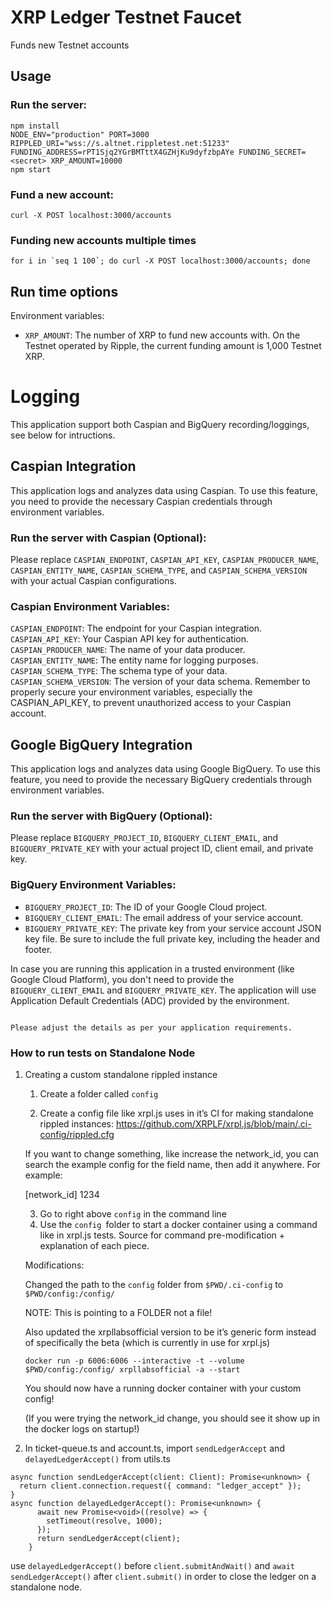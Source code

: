 # XRP Ledger Testnet Faucet

Funds new Testnet accounts

## Usage

### Run the server:

```
npm install
NODE_ENV="production" PORT=3000 RIPPLED_URI="wss://s.altnet.rippletest.net:51233" FUNDING_ADDRESS=rPT1Sjq2YGrBMTttX4GZHjKu9dyfzbpAYe FUNDING_SECRET=<secret> XRP_AMOUNT=10000
npm start
```

### Fund a new account:

```
curl -X POST localhost:3000/accounts
```

### Funding new accounts multiple times

```
for i in `seq 1 100`; do curl -X POST localhost:3000/accounts; done
```

## Run time options

Environment variables:

- `XRP_AMOUNT`: The number of XRP to fund new accounts with. On the Testnet operated by Ripple, the current funding amount is 1,000 Testnet XRP.

# Logging

This application support both Caspian and BigQuery recording/loggings, see below for intructions.

## Caspian Integration

This application logs and analyzes data using Caspian. To use this feature, you need to provide the necessary Caspian credentials through environment variables.

### Run the server with Caspian (Optional):

Please replace `CASPIAN_ENDPOINT`, `CASPIAN_API_KEY`, `CASPIAN_PRODUCER_NAME`, `CASPIAN_ENTITY_NAME`, `CASPIAN_SCHEMA_TYPE`, and `CASPIAN_SCHEMA_VERSION `with your actual Caspian configurations.

### Caspian Environment Variables:

`CASPIAN_ENDPOINT`: The endpoint for your Caspian integration.
`CASPIAN_API_KEY`: Your Caspian API key for authentication.
`CASPIAN_PRODUCER_NAME`: The name of your data producer.
`CASPIAN_ENTITY_NAME`: The entity name for logging purposes.
`CASPIAN_SCHEMA_TYPE`: The schema type of your data.
`CASPIAN_SCHEMA_VERSION`: The version of your data schema.
Remember to properly secure your environment variables, especially the CASPIAN_API_KEY, to prevent unauthorized access to your Caspian account.

## Google BigQuery Integration

This application logs and analyzes data using Google BigQuery. To use this feature, you need to provide the necessary BigQuery credentials through environment variables.

### Run the server with BigQuery (Optional):

Please replace `BIGQUERY_PROJECT_ID`, `BIGQUERY_CLIENT_EMAIL`, and `BIGQUERY_PRIVATE_KEY` with your actual project ID, client email, and private key.

### BigQuery Environment Variables:

- `BIGQUERY_PROJECT_ID`: The ID of your Google Cloud project.
- `BIGQUERY_CLIENT_EMAIL`: The email address of your service account.
- `BIGQUERY_PRIVATE_KEY`: The private key from your service account JSON key file. Be sure to include the full private key, including the header and footer.

In case you are running this application in a trusted environment (like Google Cloud Platform), you don't need to provide the `BIGQUERY_CLIENT_EMAIL` and `BIGQUERY_PRIVATE_KEY`. The application will use Application Default Credentials (ADC) provided by the environment.

```

Please adjust the details as per your application requirements.

```

### How to run tests on Standalone Node

1. Creating a custom standalone rippled instance

   1. Create a folder called `config`

   2. Create a config file like xrpl.js uses in it’s CI for making standalone rippled instances: https://github.com/XRPLF/xrpl.js/blob/main/.ci-config/rippled.cfg

   If you want to change something, like increase the network_id, you can search the example config for the field name, then add it anywhere. For example:

   [network_id]
   1234

   3. Go to right above `config` in the command line
   4. Use the `config `folder to start a docker container using a command like in xrpl.js tests. Source for command pre-modification + explanation of each piece.

   Modifications:

   Changed the path to the `config` folder from `$PWD/.ci-config` to `$PWD/config:/config/`

   NOTE: This is pointing to a FOLDER not a file!

   Also updated the xrpllabsofficial version to be it’s generic form instead of specifically the beta (which is currently in use for xrpl.js)

   ```
   docker run -p 6006:6006 --interactive -t --volume $PWD/config:/config/ xrpllabsofficial -a --start

   ```

   You should now have a running docker container with your custom config!

   (If you were trying the network_id change, you should see it show up in the docker logs on startup!)

2. In ticket-queue.ts and account.ts, import `sendLedgerAccept` and `delayedLedgerAccept()` from utils.ts

```
async function sendLedgerAccept(client: Client): Promise<unknown> {
  return client.connection.request({ command: "ledger_accept" });
}
async function delayedLedgerAccept(): Promise<unknown> {
      await new Promise<void>((resolve) => {
        setTimeout(resolve, 1000);
      });
      return sendLedgerAccept(client);
    }

```

use `delayedLedgerAccept()` before `client.submitAndWait()` and `await sendLedgerAccept()` after `client.submit()` in order to close the ledger on a standalone node.
